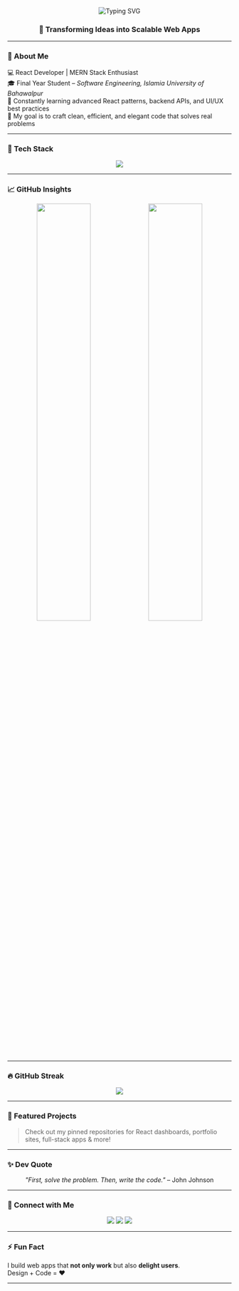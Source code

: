 <!-- Header Section with GIF -->
<p align="center">
  <img src="https://readme-typing-svg.herokuapp.com?font=Fira+Code&size=30&pause=1000&center=true&vCenter=true&width=440&lines=Hi+there+👋%2C+I'm+Maryam+Sadd;React+%7C+MERN+Stack+Developer;Software+Engineering+Student" alt="Typing SVG" />
</p>

<h3 align="center">🚀 Transforming Ideas into Scalable Web Apps</h3>

---

### 🌟 About Me

💻 React Developer | MERN Stack Enthusiast  
🎓 Final Year Student – *Software Engineering, Islamia University of Bahawalpur*  
🌱 Constantly learning advanced React patterns, backend APIs, and UI/UX best practices  
🎯 My goal is to craft clean, efficient, and elegant code that solves real problems

---

### 🧰 Tech Stack

<p align="center">
  <img src="https://skillicons.dev/icons?i=html,css,js,react,nodejs,express,mongodb,tailwind,bootstrap,git,github,vscode" />
</p>

---

### 📈 GitHub Insights

<p align="center">
  <img width="49%" src="https://github-readme-stats.vercel.app/api?username=merry345678m&show_icons=true&theme=rose_pine" />
  <img width="49%" src="https://github-readme-stats.vercel.app/api/top-langs/?username=merry345678m&layout=compact&theme=rose_pine" />
</p>

---

### 🔥 GitHub Streak

<p align="center">
  <img src="https://streak-stats.demolab.com?user=merry345678m&theme=rose_pine" />
</p>

---

### 📌 Featured Projects

> Check out my pinned repositories for React dashboards, portfolio sites, full-stack apps & more!

---

### ✨ Dev Quote

<p align="center"><i>"First, solve the problem. Then, write the code."</i> – John Johnson</p>

---

### 🤝 Connect with Me

<p align="center">
  <a href="https://www.linkedin.com/in/maryam-saddique/"><img src="https://img.shields.io/badge/LinkedIn-blue?style=for-the-badge&logo=linkedin&logoColor=white" /></a>
  <a href="mailto:maryamsadd71@gmail.com"><img src="https://img.shields.io/badge/Gmail-D14836?style=for-the-badge&logo=gmail&logoColor=white" /></a>
  <a href="https://github.com/merry345678m"><img src="https://img.shields.io/badge/GitHub-000?style=for-the-badge&logo=github&logoColor=white" /></a>
</p>

---

### ⚡ Fun Fact

I build web apps that **not only work** but also **delight users**.  
Design + Code = ❤️

---
